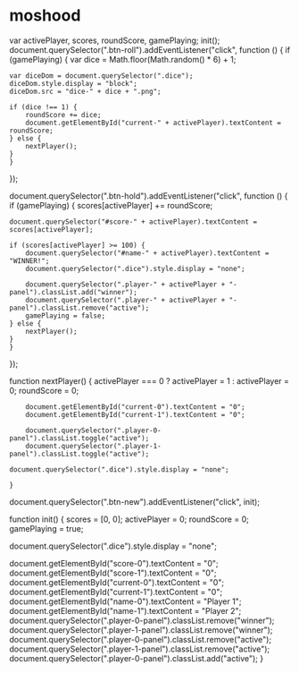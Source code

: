 # moshood

var activePlayer, scores, roundScore, gamePlaying;
init();
document.querySelector(".btn-roll").addEventListener("click", function () {
    if (gamePlaying) {
      var dice = Math.floor(Math.random() * 6) + 1;
    
    var diceDom = document.querySelector(".dice");
    diceDom.style.display = "block";
    diceDom.src = "dice-" + dice + ".png";

    if (dice !== 1) {
        roundScore += dice;
        document.getElementById("current-" + activePlayer).textContent = roundScore;
    } else {
        nextPlayer();
    }  
    }
    

});

document.querySelector(".btn-hold").addEventListener("click", function () {
    if (gamePlaying) {
        scores[activePlayer] += roundScore;

    document.querySelector("#score-" + activePlayer).textContent = scores[activePlayer];

    if (scores[activePlayer] >= 100) {
        document.querySelector("#name-" + activePlayer).textContent = "WINNER!";
        document.querySelector(".dice").style.display = "none";

        document.querySelector(".player-" + activePlayer + "-panel").classList.add("winner");
        document.querySelector(".player-" + activePlayer + "-panel").classList.remove("active");
        gamePlaying = false;
    } else {
        nextPlayer();
    }
    }
    
});

function nextPlayer() {
    activePlayer === 0 ? activePlayer = 1 : activePlayer = 0; 
        roundScore = 0;

        document.getElementById("current-0").textContent = "0";
        document.getElementById("current-1").textContent = "0";

        document.querySelector(".player-0-panel").classList.toggle("active");
        document.querySelector(".player-1-panel").classList.toggle("active");

    document.querySelector(".dice").style.display = "none";
    
    }


document.querySelector(".btn-new").addEventListener("click", init);

function init() {
   scores = [0, 0];
activePlayer = 0;
    roundScore = 0;
    gamePlaying = true;

document.querySelector(".dice").style.display = "none";

document.getElementById("score-0").textContent = "0";
document.getElementById("score-1").textContent = "0";
document.getElementById("current-0").textContent = "0";
document.getElementById("current-1").textContent = "0";
    document.getElementById("name-0").textContent = "Player 1";
    document.getElementById("name-1").textContent = "Player 2";
    document.querySelector(".player-0-panel").classList.remove("winner");
    document.querySelector(".player-1-panel").classList.remove("winner");
    document.querySelector(".player-0-panel").classList.remove("active");
    document.querySelector(".player-1-panel").classList.remove("active");
    document.querySelector(".player-0-panel").classList.add("active");
}
